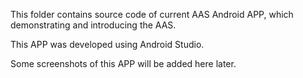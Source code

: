 This folder contains source code of current AAS Android APP, which demonstrating and introducing the AAS.

This APP was developed using Android Studio.

Some screenshots of this APP will be added here later. 